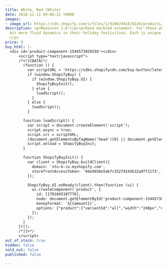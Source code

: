 ```yaml
---
title: White, Red (White)
date: 2018-12-11 09:06:21 +0000
images:
- image_url: https://cdn.shopify.com/s/files/1/0100/8418/8224/products/w_blue_red_yellow_1.jpg
description: <p>Measures 2.6"</p><p>Hand marbled ornament. For those who want a little
  bit more fluid dynamics in their holiday festivities. Each is unique and irreproducible.
  </p>
price: 9
buy_html: |-
  <div id='product-component-1544573029258'></div>
      <script type="text/javascript">
      /*<![CDATA[*/
        (function () {
          var scriptURL = 'https://sdks.shopifycdn.com/buy-button/latest/buy-button-storefront.min.js';
          if (window.ShopifyBuy) {
            if (window.ShopifyBuy.UI) {
              ShopifyBuyInit();
            } else {
              loadScript();
            }
          } else {
            loadScript();
          }

        function loadScript() {
          var script = document.createElement('script');
          script.async = true;
          script.src = scriptURL;
          (document.getElementsByTagName('head')[0] || document.getElementsByTagName('body')[0]).appendChild(script);
          script.onload = ShopifyBuyInit;
        }

        function ShopifyBuyInit() {
          var client = ShopifyBuy.buildClient({
            domain: 'stu-b-io.myshopify.com',
            storefrontAccessToken: '94a5656e5ab7c352f4245b32a97f2173',
          });

          ShopifyBuy.UI.onReady(client).then(function (ui) {
            ui.createComponent('product', {
              id: [1791045107776],
              node: document.getElementById('product-component-1544573029258'),
              moneyFormat: '${{amount}}',
              options: {"product":{"variantId":"all","width":"240px","contents":{"img":false,"imgWithCarousel":false,"title":false,"variantTitle":false,"price":false,"description":false,"buttonWithQuantity":false,"quantity":false},"styles":{"product":{"text-align":"left","@media (min-width: 601px)":{"max-width":"100%","margin-left":"0","margin-bottom":"50px"}},"button":{"background-color":"#000000","font-family":"Times New Roman, serif",":hover":{"background-color":"#000000"},"border-radius":"0px",":focus":{"background-color":"#000000"},"font-weight":"normal"},"variantTitle":{"font-family":"Times New Roman, serif","font-weight":"normal"},"description":{"font-family":"Times New Roman, serif","font-weight":"normal"},"price":{"font-family":"Times New Roman, serif","font-weight":"normal"},"compareAt":{"font-size":"12px","font-family":"Times New Roman, serif","font-weight":"normal"}}},"cart":{"contents":{"button":true},"styles":{"button":{"background-color":"#000000","font-family":"Times New Roman, serif",":hover":{"background-color":"#000000"},"border-radius":"0px",":focus":{"background-color":"#000000"},"font-weight":"normal"},"title":{"color":"#ff0000"},"footer":{"background-color":"#ffffff"},"header":{"color":"#ff0000"},"lineItems":{"color":"#ff0000"},"subtotalText":{"color":"#ff0000"},"subtotal":{"color":"#ff0000"},"notice":{"color":"#ff0000"},"currency":{"color":"#ff0000"},"close":{":hover":{"color":"#ff0000"},"color":"#ff0000"},"emptyCart":{"color":"#ff0000"}}},"modalProduct":{"contents":{"img":false,"imgWithCarousel":true,"variantTitle":false,"buttonWithQuantity":true,"button":false,"quantity":false},"styles":{"product":{"@media (min-width: 601px)":{"max-width":"100%","margin-left":"0px","margin-bottom":"0px"}},"button":{"background-color":"#000000","font-family":"Times New Roman, serif",":hover":{"background-color":"#000000"},"border-radius":"0px",":focus":{"background-color":"#000000"},"font-weight":"normal"},"variantTitle":{"font-family":"Times New Roman, serif","font-weight":"normal"},"description":{"font-family":"Times New Roman, serif","font-weight":"normal"},"price":{"font-family":"Times New Roman, serif","font-weight":"normal"},"compareAt":{"font-family":"Times New Roman, serif","font-weight":"normal"}}},"toggle":{"styles":{"toggle":{"font-family":"Times New Roman, serif","background-color":"#000000",":hover":{"background-color":"#000000"},":focus":{"background-color":"#000000"},"font-weight":"normal"},"count":{"color":"#ffffff",":hover":{"color":"#ffffff"}},"iconPath":{"fill":"#ffffff"}}},"option":{"styles":{"label":{"font-family":"Times New Roman, serif"},"select":{"font-family":"Times New Roman, serif"}}},"productSet":{"styles":{"products":{"@media (min-width: 601px)":{"margin-left":"-20px"}}}},"lineItem":{"styles":{"variantTitle":{"color":"#ff0000"},"title":{"color":"#ff0000"},"price":{"color":"#ff0000"},"quantity":{"color":"#ff0000"},"quantityIncrement":{"color":"#ff0000","border-color":"#ff0000"},"quantityDecrement":{"color":"#ff0000","border-color":"#ff0000"},"quantityInput":{"color":"#ff0000","border-color":"#ff0000"}}}},
            });
          });
        }
      })();
      /*]]>*/
      </script>
out_of_stock: true
hidden: false
sold_out: false
published: false

---
```

